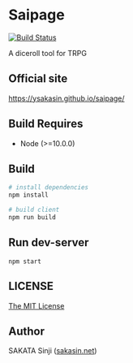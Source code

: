 # Saipage

[![Build Status](https://travis-ci.org/ysakasin/saipage.svg?branch=master)](https://travis-ci.org/ysakasin/saipage)

A diceroll tool for TRPG


## Official site

https://ysakasin.github.io/saipage/


## Build Requires

- Node (>=10.0.0)


## Build

``` bash
# install dependencies
npm install

# build client
npm run build
```

## Run dev-server

```
npm start
```

## LICENSE

[The MIT License](LICENSE)


## Author

SAKATA Sinji ([sakasin.net](https://sakasin.net))
